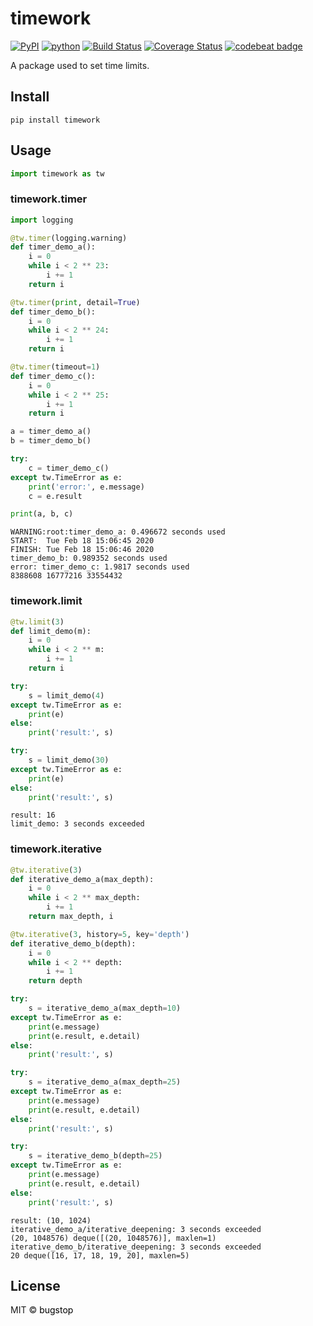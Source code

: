 # timework

[![PyPI](https://img.shields.io/pypi/v/timework)](https://pypi.org/project/timework/)
[![python](https://img.shields.io/badge/python-3-blue)](https://www.python.org)
[![Build Status](https://travis-ci.org/bugstop/timework-pylib.svg?branch=master)](https://travis-ci.org/bugstop/timework-pylib)
[![Coverage Status](https://coveralls.io/repos/github/bugstop/timework-pylib/badge.svg?branch=master)](https://coveralls.io/github/bugstop/timework-pylib?branch=master)
[![codebeat badge](https://codebeat.co/badges/3d301de4-a88c-4a8a-9712-373fab3126e4)](https://codebeat.co/projects/github-com-bugstop-timework-pylib-master)

A package used to set time limits.

## Install

```
pip install timework
```

## Usage

```python
import timework as tw
```

### timework.timer

```python
import logging

@tw.timer(logging.warning)
def timer_demo_a():
    i = 0
    while i < 2 ** 23:
        i += 1
    return i

@tw.timer(print, detail=True)
def timer_demo_b():
    i = 0
    while i < 2 ** 24:
        i += 1
    return i

@tw.timer(timeout=1)
def timer_demo_c():
    i = 0
    while i < 2 ** 25:
        i += 1
    return i
```
```python
a = timer_demo_a()
b = timer_demo_b()

try:
    c = timer_demo_c()
except tw.TimeError as e:
    print('error:', e.message)
    c = e.result

print(a, b, c)
```
```
WARNING:root:timer_demo_a: 0.496672 seconds used
START:  Tue Feb 18 15:06:45 2020
FINISH: Tue Feb 18 15:06:46 2020
timer_demo_b: 0.989352 seconds used
error: timer_demo_c: 1.9817 seconds used
8388608 16777216 33554432
```

### timework.limit

```python
@tw.limit(3)
def limit_demo(m):
    i = 0
    while i < 2 ** m:
        i += 1
    return i
```
```python
try:
    s = limit_demo(4)
except tw.TimeError as e:
    print(e)
else:
    print('result:', s)

try:
    s = limit_demo(30)
except tw.TimeError as e:
    print(e)
else:
    print('result:', s)
```
```
result: 16
limit_demo: 3 seconds exceeded
```

### timework.iterative

```python
@tw.iterative(3)
def iterative_demo_a(max_depth):
    i = 0
    while i < 2 ** max_depth:
        i += 1
    return max_depth, i

@tw.iterative(3, history=5, key='depth')
def iterative_demo_b(depth):
    i = 0
    while i < 2 ** depth:
        i += 1
    return depth
```
```python
try:
    s = iterative_demo_a(max_depth=10)
except tw.TimeError as e:
    print(e.message)
    print(e.result, e.detail)
else:
    print('result:', s)

try:
    s = iterative_demo_a(max_depth=25)
except tw.TimeError as e:
    print(e.message)
    print(e.result, e.detail)
else:
    print('result:', s)

try:
    s = iterative_demo_b(depth=25)
except tw.TimeError as e:
    print(e.message)
    print(e.result, e.detail)
else:
    print('result:', s)
```
```
result: (10, 1024)
iterative_demo_a/iterative_deepening: 3 seconds exceeded
(20, 1048576) deque([(20, 1048576)], maxlen=1)
iterative_demo_b/iterative_deepening: 3 seconds exceeded
20 deque([16, 17, 18, 19, 20], maxlen=5)
```

## License

MIT © <a href="https://github.com/bugstop" style="color:black;text-decoration: none !important;">bugstop</a>